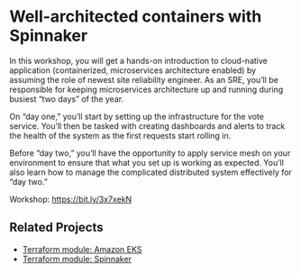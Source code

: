 # Well-architected containers with Spinnaker

In this workshop, you will get a hands-on introduction to cloud-native application (containerized, microservices architecture enabled) by assuming the role of newest site reliability engineer. As an SRE, you’ll be responsible for keeping microservices architecture up and running during busiest “two days” of the year.

On “day one,” you’ll start by setting up the infrastructure for the vote service. You’ll then be tasked with creating dashboards and alerts to track the health of the system as the first requests start rolling in.

Before “day two,” you’ll have the opportunity to apply service mesh on your environment to ensure that what you set up is working as expected. You’ll also learn how to manage the complicated distributed system effectively for “day two.”

Workshop: https://bit.ly/3x7xekN

## Related Projects
+ [Terraform module: Amazon EKS](https://github.com/Young-ook/terraform-aws-eks)
+ [Terraform module: Spinnaker](https://github.com/Young-ook/terraform-aws-spinnaker)
